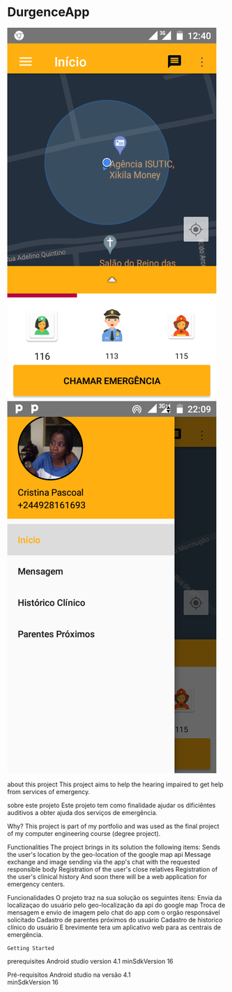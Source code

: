 # DurgenceApp
![Alt Text](https://github.com/FilomenaDev/DurgenceApp/blob/master/app/src/main/res/image/Screenshot_5.png)
![Alt Text](https://github.com/FilomenaDev/DurgenceApp/blob/master/app/src/main/res/image/Screenshot_0.png)

about this project
  This project aims to help the hearing impaired to get help from services
  of emergency.
  
sobre este projeto
  Este projeto tem como finalidade ajudar os dificiêntes auditivos a obter ajuda dos serviços
  de emergência.
  
  Why?
  This project is part of my portfolio and was used as the final project of my computer engineering course (degree project).

Functionalities
  The project brings in its solution the following items: 
    Sends the user's location by the geo-location of the google map api
    Message exchange and image sending via the app's chat with the requested responsible body
    Registration of the user's close relatives
    Registration of the user's clinical history
    And soon there will be a web application for emergency centers.
  
 Funcionalidades
  O projeto traz na sua solução os seguintes itens:
    Envia da localizaçao do usuário pelo geo-localização da api do google map
    Troca de mensagem e envio de imagem pelo chat do app com o orgão responsável solicitado
    Cadastro de parentes próximos do usuário
    Cadastro de historico clínico do usuário
    E brevimente tera um aplicativo web para as centrais de emergência.
    
    Getting Started
 prerequisites
    Android studio version 4.1
    minSdkVersion 16
    
 Pré-requisitos 
  Android studio na versão 4.1  
   minSdkVersion 16
